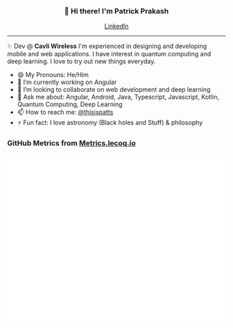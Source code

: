
<h3 align="center">👋 Hi there! I'm Patrick Prakash</h3>
<p align="center">
  <a href="https://www.linkedin.com/in/patrickprakash/">Linkedln</a>
</p>

---
✨ Dev @ **Cavli Wireless** I'm experienced in designing and developing mobile and web applications.
I have interest in quantum computing and deep learning. I love to try out new things everyday.




- 😄 My Pronouns: He/Him   
- 🔭 I’m currently working on Angular
- 👯 I’m looking to collaborate on web development and deep learning
- 💬 Ask me about: Angular, Android, Java, Typescript, Javascript, Kotlin, Quantum Computing, Deep Learning
- 📫 How to reach me: [@thisispatts](https://twitter.com/thisispatts)
- ⚡ Fun fact: I love astronomy (Black holes and Stuff) & philosophy

### GitHub Metrics from [Metrics.lecoq.io](https://metrics.lecoq.io)

![Metrics](https://github.com/PatrickPrakash/PatrickPrakash/blob/main/github-metrics.svg)


